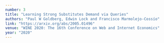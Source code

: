```yaml
---
number: 3
title: "Learning Strong Substitutes Demand via Queries"
authors: "Paul W Goldberg, Edwin Lock and Francisco Marmolejo-Cossío"
link: "https://arxiv.org/abs/2005.01496"
venue: "WINE 2020: The 16th Conference on Web and Internet Economics"
year: "2020"
---
```


